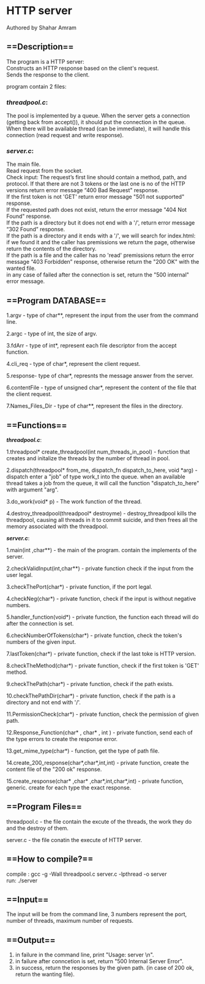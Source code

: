 # HTTP server

Authored by Shahar Amram

## ==Description==

The program is a HTTP server:<br>
Constructs an HTTP response based on the client's request.<br>
Sends the response to the client.<br>


program contain 2 files:


### ***threadpool.c***:

The pool is implemented by a queue. When the server gets a connection (getting back from accept()), it should put the connection in the queue. When there will be available thread (can be immediate), it will handle this connection (read request and write response).<br>


### ***server.c***:

The main file.<br>
Read request from the socket.<br>
Check input: The request’s first line should contain a method, path, and protocol.
If that there are not 3 tokens or the last one is no of the HTTP versions return error message “400 Bad Request" response.<br>
If the first token is not 'GET' return error message "501 not supported" response.<br>
If the requested path does not exist, return the error message "404 Not Found" response.<br>
If the path is a directory but it does not end with a '/', return error message “302 Found” response.<br>
If the path is a directory and it ends with a '/',  we will search for index.html: if we found it and the caller has premissions we return the page, otherwise return the contents of the directory.<br>
If the path is a file and the caller has no 'read' premissions return the error message “403 Forbidden” response, otherwise return the "200 OK" with the wanted file.<br>
in any case of failed after the connection is set, return the "500 internal" error message.<br>



## ==Program DATABASE==<br>

1.argv - type of char**, represent the input from the user from the command line.

2.argc - type of int, the size of argv.

3.fdArr - type of int*, represent each file descriptor from the accept function.

4.cli_req - type of char*, represent the client request.

5.response- type of char*, represnts the message answer from the server.

6.contentFile - type of unsigned char*, represent the content of the file that the client request.

7.Names_Files_Dir - type of char**, represent the files in the directory.




## ==Functions==


***threadpool.c***:

1.threadpool* create_threadpool(int num_threads_in_pool) - function that creates and initalize the threads by the number of thread in pool.

2.dispatch(threadpool* from_me, dispatch_fn dispatch_to_here, void *arg) -dispatch enter a "job" of type work_t into the queue. when an available thread takes a job from the queue, it will call the function "dispatch_to_here" with argument "arg".

3.do_work(void* p) - The work function of the thread.

4.destroy_threadpool(threadpool* destroyme) -  destroy_threadpool kills the threadpool, causing all threads in it to commit suicide, and then frees all the memory associated with the threadpool.


***server.c***:

1.main(int ,char**) - the main of the program. contain the implements of the server.

2.checkValidInput(int,char**) - private function check if the input from the user legal.

3.checkThePort(char*) - private function, if the port legal.

4.checkNeg(char*) - private function, check if the input is without negative numbers.

5.handler_function(void*) - private function, the function each thread will do after the connection is set.

6.checkNumberOfTokens(char*) - private function, check the token's numbers of the given input.

7.lastToken(char*) - private function, check if the last toke is HTTP version.

8.checkTheMethod(char*) - private function, check if the first token is 'GET' method.

9.checkThePath(char*) - private function, check if the path exists.

10.checkThePathDir(char*) - private function, check if the path is a directory and not end with '/'.

11.PermissionCheck(char*) - private function, check the permission of given path.

12.Response_Function(char* , char* , int ) - private function, send each of the type errors to create the response error.

13.get_mime_type(char*) - function, get the type of path file.

14.create_200_response(char*,char*,int,int) - private function, create the content file of the "200 ok" response.

15.create_response(char* ,char* ,char*,int,char*,int) - private function, generic. create for each type the exact response.



## ==Program Files==

threadpool.c - the file contain the excute of the threads, the work they do and the destroy of them.

server.c - the file conatin the execute of HTTP server.


## ==How to compile?==<br>
compile : gcc -g -Wall threadpool.c server.c -lpthread -o server<br>
run: ./server<br>

## ==Input==<br>
The input will be from the command line, 3 numbers represent the port, number of threads, maximum number of requests.<br>

## ==Output==<br>

1. in failure in the command line, print "Usage: server <port> <pool-size> <max-number-of-request>\n".
2. in failure after conncetion is set, return "500 Internal Server Error".
3. in success, return the responses by the given path. (in case of 200 ok, return the wanting file).




